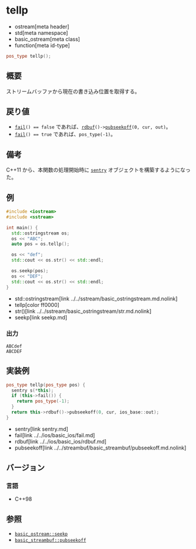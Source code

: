 # tellp
* ostream[meta header]
* std[meta namespace]
* basic_ostream[meta class]
* function[meta id-type]

```cpp
pos_type tellp();
```

## 概要
ストリームバッファから現在の書き込み位置を取得する。

## 戻り値

- [`fail`](../../ios/basic_ios/fail.md)`() == false` であれば、[`rdbuf`](../../ios/basic_ios/rdbuf.md)`()->`[`pubseekoff`](../../streambuf/basic_streambuf/pubseekoff.md.nolink)`(0, cur, out)`。
- [`fail`](../../ios/basic_ios/fail.md)`() == true` であれば、`pos_type(-1)`。

## 備考
C++11 から、本関数の処理開始時に [`sentry`](sentry.md) オブジェクトを構築するようになった。

## 例
```cpp
#include <iostream>
#include <sstream>

int main() {
  std::ostringstream os;
  os << "ABC";
  auto pos = os.tellp();

  os << "def";
  std::cout << os.str() << std::endl;

  os.seekp(pos);
  os << "DEF";
  std::cout << os.str() << std::endl;
}
```
* std::ostringstream[link ../../sstream/basic_ostringstream.md.nolink]
* tellp[color ff0000]
* str()[link ../../sstream/basic_ostringstream/str.md.nolink]
* seekp[link seekp.md]

### 出力
```
ABCdef
ABCDEF
```

## 実装例
```cpp
pos_type tellp(pos_type pos) {
  sentry s(*this);
  if (this->fail()) {
    return pos_type(-1);
  }
  return this->rdbuf()->pubseekoff(0, cur, ios_base::out);
}
```
* sentry[link sentry.md]
* fail[link ../../ios/basic_ios/fail.md]
* rdbuf[link ../../ios/basic_ios/rdbuf.md]
* pubseekoff[link ../../streambuf/basic_streambuf/pubseekoff.md.nolink]

## バージョン
### 言語
- C++98

## 参照

- [`basic_ostream::seekp`](seekp.md)
- [`basic_streambuf::pubseekoff`](../../streambuf/basic_streambuf/pubseekoff.md.nolink)
